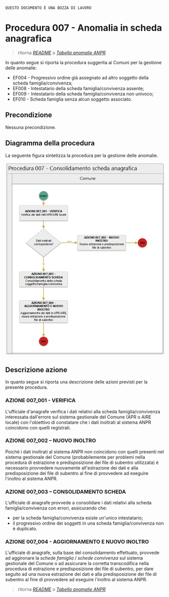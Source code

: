 	QUESTO DOCUMENTO É UNA BOZZA DI LAVORO

# Procedura 007 - Anomalia in scheda anagrafica

> ritorna [*README*](../README.md) o [*Tabella anomalie ANPR*](../TAB01_ANOMALIE_ANPR.md)

In quanto segue si riporta la procedura suggerita ai Comuni per la gestione delle anomalie: 

- EF004 - Progressivo ordine già assegnato ad altro soggetto della scheda famiglia/convivenza;
- EF008 - Intestatario della scheda famiglia/convivenza assente;
- EF009 - Intestatario della scheda famiglia/convivenza non univoco;
- EF010 - Scheda famiglia senza alcun soggetto associato.


## Precondizione
Nessuna precondizione.


## Diagramma della procedura
La seguente figura sintetizza la procedura per la gestione delle anomalie.

![Swimlane diagram procedura 007](image/IMAGE_007.png)

## Descrizione azione
In quanto segue si riporta una descrizione delle azioni previsti per la presente procedura.

### AZIONE 007_001 - VERIFICA
L'ufficiale d'anagrafe verifica i dati relativi alla scheda famiglia/convivenza interessata dall'errore sul sistema gestionale del Comune (APR o AIRE locale) con l'obiettivo di constatare che i dati inoltrati al sistema ANPR coincidono con quelli registrati.

### AZIONE 007_002 – NUOVO INOLTRO
Poichè i dati inoltrati al sistema ANPR non coincidono con quelli presenti nel sistema gestionale del Comune (probabilemente per problemi nella procedura di estrazione e predisposizione dei file di subentro utilizzata) è necessario provvedere nuovamente all'estrazione dei dati e alla predisposizione dei file di subentro al fine di provvedere ad eseguire l'inoltro al sistema ANPR.

### AZIONE 007_003 – CONSOLIDAMENTO SCHEDA
L'ufficiale di anagrafe provvede a consolidare i dati relativi alla scheda famiglia/convivenza con errori, assicurando che:

- per la scheda famiglia/convivenza esiste un'unico intestatario;
- il progressivo ordine dei soggetti in una scheda famiglia/convivenza non è duplicato.

### AZIONE 007_004 - AGGIORNAMENTO E NUOVO INOLTRO
L'ufficiale di anagrafe, sulla base del consolidamento effettuato, provvede ad aggironare la *schede famiglia* / *schede convivenza* sul sistema gestionale del Comune o ad assicurare la corretta transcodifica nella procedura di estrazione e predisposizione dei file di subentro, per dare seguito ad una nuova estrazione dei dati e alla predisposizione dei file di subentro al fine di provvedere ad eseguire l'inoltro al sistema ANPR.


> ritorna [*README*](../README.md) o [*Tabella anomalie ANPR*](../TAB01_ANOMALIE_ANPR.md)
